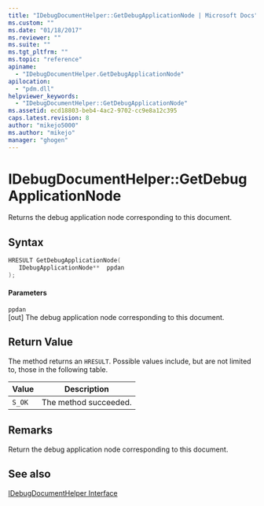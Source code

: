 ```yaml
---
title: "IDebugDocumentHelper::GetDebugApplicationNode | Microsoft Docs"
ms.custom: ""
ms.date: "01/18/2017"
ms.reviewer: ""
ms.suite: ""
ms.tgt_pltfrm: ""
ms.topic: "reference"
apiname: 
  - "IDebugDocumentHelper.GetDebugApplicationNode"
apilocation: 
  - "pdm.dll"
helpviewer_keywords: 
  - "IDebugDocumentHelper::GetDebugApplicationNode"
ms.assetid: ecd18803-beb4-4ac2-9702-cc9e8a12c395
caps.latest.revision: 8
author: "mikejo5000"
ms.author: "mikejo"
manager: "ghogen"
---
```

# IDebugDocumentHelper::GetDebugApplicationNode
Returns the debug application node corresponding to this document.  
  
## Syntax  
  
```cpp
HRESULT GetDebugApplicationNode(  
   IDebugApplicationNode**  ppdan  
);  
```  
  
#### Parameters  
 `ppdan`  
 [out] The debug application node corresponding to this document.  
  
## Return Value  
 The method returns an `HRESULT`. Possible values include, but are not limited to, those in the following table.  
  
|Value|Description|  
|-----------|-----------------|  
|`S_OK`|The method succeeded.|  
  
## Remarks  
 Return the debug application node corresponding to this document.  
  
## See also  
 [IDebugDocumentHelper Interface](../../winscript/reference/idebugdocumenthelper-interface.md)